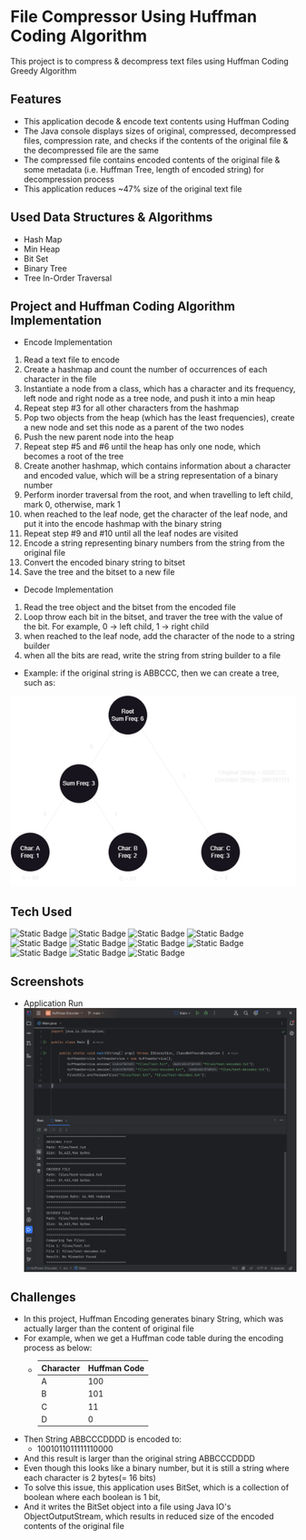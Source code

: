# File Compressor Using Huffman Coding Algorithm

This project is to compress & decompress text files using Huffman Coding Greedy Algorithm

## Features

- This application decode & encode text contents using Huffman Coding
- The Java console displays sizes of original, compressed, decompressed files, compression rate, and checks if the contents of the original file & the decompressed file are the same
- The compressed file contains encoded contents of the original file & some metadata (i.e. Huffman Tree, length of encoded string) for decompression process
- This application reduces ~47% size of the original text file

## Used Data Structures & Algorithms
- Hash Map
- Min Heap
- Bit Set
- Binary Tree
- Tree In-Order Traversal

## Project and Huffman Coding Algorithm Implementation
- Encode Implementation
1. Read a text file to encode
2. Create a hashmap and count the number of occurrences of each character in the file
3. Instantiate a node from a class, which has a character and its frequency, left node and right node as a tree node, and push it into a min heap
4. Repeat step #3 for all other characters from the hashmap
5. Pop two objects from the heap (which has the least frequencies), create a new node and set this node as a parent of the two nodes
6. Push the new parent node into the heap
7. Repeat step #5 and #6 until the heap has only one node, which becomes a root of the tree
8. Create another hashmap, which contains information about a character and encoded value, which will be a string representation of a binary number
9. Perform inorder traversal from the root, and when travelling to left child, mark 0, otherwise, mark 1
10. when reached to the leaf node, get the character of the leaf node, and put it into the encode hashmap with the binary string
11. Repeat step #9 and #10 until all the leaf nodes are visited
12. Encode a string representing binary numbers from the string from the original file
13. Convert the encoded binary string to bitset
14. Save the tree and the bitset to a new file

- Decode Implementation
1. Read the tree object and the bitset from the encoded file
2. Loop throw each bit in the bitset, and traver the tree with the value of the bit. For example, 0 -> left child, 1 -> right child
3. when reached to the leaf node, add the character of the node to a string builder
4. when all the bits are read, write the string from string builder to a file

- Example: if the original string is ABBCCC, then we can create a tree, such as:

![](screenshot/Huffman_Diagram.png)

## Tech Used

![Static Badge](https://img.shields.io/badge/Java-blue)
![Static Badge](https://img.shields.io/badge/Huffman_Coding-blue)
![Static Badge](https://img.shields.io/badge/Greedy_Algorithm-blue)
![Static Badge](https://img.shields.io/badge/Recursion-blue)
![Static Badge](https://img.shields.io/badge/Iteration-blue)
![Static Badge](https://img.shields.io/badge/Binary_Tree-blue)
![Static Badge](https://img.shields.io/badge/Tree_Traversal-blue)
![Static Badge](https://img.shields.io/badge/Hash_Map-blue)
![Static Badge](https://img.shields.io/badge/Min_Heap-blue)
![Static Badge](https://img.shields.io/badge/Bit_Set-blue)
![Static Badge](https://img.shields.io/badge/JAVA_IO-blue)

## Screenshots

- Application Run
  ![form](screenshot/img.png)

## Challenges

- In this project, Huffman Encoding generates binary String, which was actually larger than the content of original file
- For example, when we get a Huffman code table during the encoding process as below: 
  - Character | Huffman Code
    ------------- | -------------
    A  | 100
    B  | 101
    C  | 11
    D  | 0
- Then String ABBCCCDDDD is encoded to:
  - 1001011011111110000
- And this result is larger than the original string ABBCCCDDDD
- Even though this looks like a binary number, but it is still a string where each character is 2 bytes(= 16 bits)
- To solve this issue, this application uses BitSet, which is a collection of boolean where each boolean is 1 bit, 
- And it writes the BitSet object into a file using Java IO's ObjectOutputStream, which results in reduced size of the encoded contents of the original file 
  
